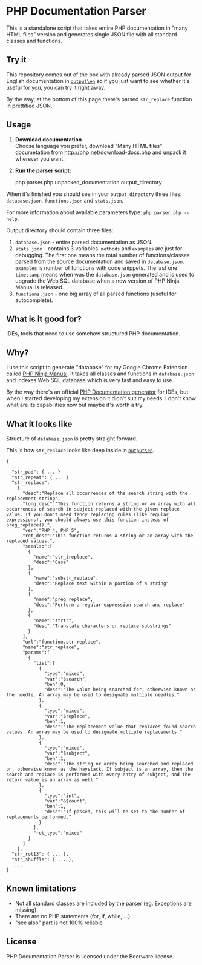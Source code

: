# PHP Documentation Parser

This is a standalone script that takes entire PHP documentation in "many HTML files" version and generates single JSON file with all standard classes and functions.

## Try it

This repository comes out of the box with already parsed JSON output for English documentation in [`output\en`](https://github.com/martinsik/php-doc-parser/tree/master/output/en) so if you just want to see whether it's useful for you, you can try it right away.

By the way, at the bottom of this page there's parsed `str_replace` function in prettified JSON.

## Usage

  1. **Download documentation**  
     Choose language you prefer, download "Many HTML files" documetation from http://php.net/download-docs.php and unpack it wherever you want.

  2. **Run the parser script:**

        php parser.php unpacked_documentation output_directory

When it's finished you should see in your `output_directory` three files: `database.json`, `functions.json` and `stats.json`.

For more information about available parameters type: `php parser.php --help`.

Output directory should contain three files:

  1. `database.json` - entire parsed documentation as JSON.
  2. `stats.json` - contains 3 variables. `methods` and `examples` are just for debugging. The first one means the total number of functions/classes parsed from the source documentation and saved in `database.json`. `examples` is number of functions with code snippets. The last one `timestamp` means when was the `database.json` generated and is used to upgrade the Web SQL database when a new version of PHP Ninja Manual is released.
  3. `functions.json` - one big array of all parsed functions (useful for autocomplete).

## What is it good for?

IDEs, tools that need to use somehow structured PHP documentation.

## Why?

I use this script to generate "database" for my Google Chrome Extension called [PHP Ninja Manual](https://chrome.google.com/webstore/detail/clbhjjdhmgeibgdccjfoliooccomjcab "PHP Ninja Manual"). It takes all classes and functions in `database.json` and indexes Web SQL database which is very fast and easy to use.

By the way there's an official [PHP Documentation generator](https://wiki.php.net/doc/articles/phd_ide) for IDEs, but when I started developing my extension it didn't suit my needs. I don't know what are its capabilities now but maybe it's worth a try.

## What it looks like

Structure of `database.json` is pretty straight forward.

This is how `str_replace` looks like deep inside in [`output\en`](https://github.com/martinsik/php-doc-parser/tree/master/output/en).

    {
      ...
      "str_pad": { ... }
      "str_repeat": { ... }
      "str_replace":
        {
          "desc":"Replace all occurrences of the search string with the replacement string",
          "long_desc":"This function returns a string or an array with all occurrences of search in subject replaced with the given replace value. If you don't need fancy replacing rules (like regular expressions), you should always use this function instead of preg_replace().",
          "ver":"PHP 4, PHP 5",
          "ret_desc":"This function returns a string or an array with the replaced values.",
          "seealso":[
            {
              "name":"str_ireplace",
              "desc":"Case"
            },
            {
              "name":"substr_replace",
              "desc":"Replace text within a portion of a string"
            },
            {
              "name":"preg_replace",
              "desc":"Perform a regular expression search and replace"
            },
            {
              "name":"strtr",
              "desc":"Translate characters or replace substrings"
            }
          ],
          "url":"function.str-replace",
          "name":"str_replace",
          "params":[
            {
              "list":[
                {
                  "type":"mixed",
                  "var":"$search",
                  "beh":0,
                  "desc":"The value being searched for, otherwise known as the needle. An array may be used to designate multiple needles."
                },
                {
                  "type":"mixed",
                  "var":"$replace",
                  "beh":1,
                  "desc":"The replacement value that replaces found search values. An array may be used to designate multiple replacements."
                },
                {
                  "type":"mixed",
                  "var":"$subject",
                  "beh":1,
                  "desc":"The string or array being searched and replaced on, otherwise known as the haystack. If subject is an array, then the search and replace is performed with every entry of subject, and the return value is an array as well."
                },
                {
                  "type":"int",
                  "var":"&$count",
                  "beh":1,
                  "desc":"If passed, this will be set to the number of replacements performed."
                }
              ],
              "ret_type":"mixed"
            }
          ]
        },
      "str_rot13": { ... },
      "str_shuffle": { ... },
      ....
    }

## Known limitations

  * Not all standard classes are included by the parser (eg. Exceptions are missing).
  * There are no PHP statements (for, if, while, ...)
  * "see also" part is not 100% reliable

## License

PHP Documentation Parser is licensed under the Beerware license.
